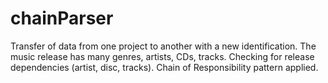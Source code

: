 # chainParser
Transfer of data from one project to another with a new identification. 
The music release has many genres, artists, CDs, tracks.
Checking for release dependencies (artist, disc, tracks).
Chain of Responsibility pattern applied.
